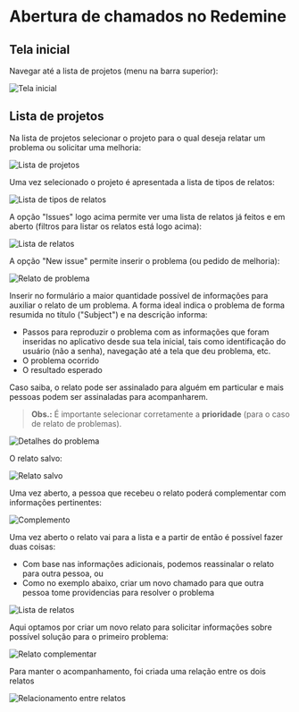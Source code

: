 # Abertura de chamados no Redemine

## Tela inicial

Navegar até a lista de projetos (menu na barra superior):

![Tela inicial](../images/redmine/issues/01.png)

## Lista de projetos

Na lista de projetos selecionar o projeto para o qual deseja relatar um problema ou solicitar uma melhoria:

![Lista de projetos](../images/redmine/issues/02.png)

Uma vez selecionado o projeto é apresentada a lista de tipos de relatos:

![Lista de tipos de relatos](../images/redmine/issues/03.png)

A opção "Issues" logo acima permite ver uma lista de relatos já feitos e em aberto (filtros para listar os relatos está logo acima):

![Lista de relatos](../images/redmine/issues/04.png)

A opção "New issue" permite inserir o problema (ou pedido de melhoria):

![Relato de problema](../images/redmine/issues/05.png)

Inserir no formulário a maior quantidade possível de informações para auxiliar o relato de um problema. A forma ideal indica o problema de forma resumida no título ("Subject") e na descrição informa:

* Passos para reproduzir o problema com as informações que foram inseridas no aplicativo desde sua tela inicial, tais como identificação do usuário (não a senha), navegação até a tela que deu problema, etc.
* O problema ocorrido
* O resultado esperado

Caso saiba, o relato pode ser assinalado para alguém em particular e mais pessoas podem ser assinaladas para acompanharem.

> **Obs.:** É importante selecionar corretamente a **prioridade** (para o caso de relato de problemas).

![Detalhes do problema](../images/redmine/issues/06.png)

O relato salvo:

![Relato salvo](../images/redmine/issues/07.png)

Uma vez aberto, a pessoa que recebeu o relato poderá complementar com informações pertinentes:

![Complemento](../images/redmine/issues/08.png)

Uma vez aberto o relato vai para a lista e a partir de então é possível fazer duas coisas:

* Com base nas informações adicionais, podemos reassinalar o relato para outra pessoa, ou
* Como no exemplo abaixo, criar um novo chamado para que outra pessoa tome providencias para resolver o problema

![Lista de relatos](../images/redmine/issues/09.png)

Aqui optamos por criar um novo relato para solicitar informações sobre possível solução para o primeiro problema:

![Relato complementar](../images/redmine/issues/10.png)

Para manter o acompanhamento, foi criada uma relação entre os dois relatos

![Relacionamento entre relatos](../images/redmine/issues/11.png)

